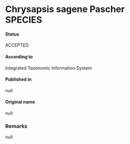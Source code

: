 Chrysapsis sagene Pascher SPECIES
=======

#### Status
ACCEPTED

#### According to
Integrated Taxonomic Information System

#### Published in
null

#### Original name
null

### Remarks
null